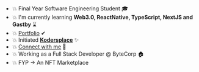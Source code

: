 - 💥 Final Year Software Engineering Student 🎓
- 💥 I'm currently learning **Web3.0, ReactNative, TypeScript, NextJS and Gastby** ⌛
- 💥 [Portfolio](https://midhatahir.me/) ✔
- 💥 Initiated **[Kodersplace](https://www.facebook.com/kodersplace/)** ✨
- 💥 [Connect with me](https://linktr.ee/midhatahir) 🔗
- 💥 Working as a Full Stack Developer @ ByteCorp 🏠
- 💥 FYP -> An NFT Marketplace
